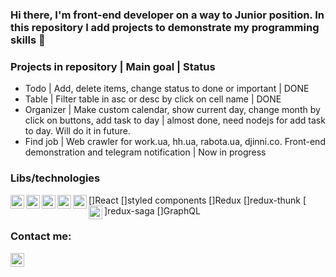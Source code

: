 ### Hi there, I'm front-end developer on a way to Junior position. In this repository I add projects to demonstrate my programming skills 👋


### Projects in repository | Main goal | Status
- Todo | Add, delete items, change status to done or important | DONE
- Table | Filter table in asc or desc by click on cell name | DONE
- Organizer | Make custom calendar, show current day, change month by click on buttons, add task to day | almost done, need nodejs for add task to day. Will do it in future.
- Find job | Web crawler for work.ua, hh.ua, rabota.ua, djinni.co. Front-end demonstration and telegram notification | Now in progress


### Libs/technologies
[<img align="left" alt="sb0na | Telegram" width="22px" src="https://cdn.jsdelivr.net/npm/simple-icons@4.14.0/icons/react.svg" />]React
[<img align="left" alt="sb0na | Styled components" width="22px" src="https://cdn.jsdelivr.net/npm/simple-icons@4.14.0/icons/styled-components.svg" />]styled components
[<img align="left" alt="sb0na | Redux" width="22px" src="https://cdn.jsdelivr.net/npm/simple-icons@4.14.0/icons/redux.svg" />]Redux
[<img align="left" alt="sb0na | Redux thunk" width="22px" src="https://cdn.jsdelivr.net/npm/simple-icons@4.14.0/icons/react.svg" />]redux-thunk
[<img align="left" alt="sb0na | Redux Saga" width="22px" src="https://cdn.jsdelivr.net/npm/simple-icons@4.14.0/icons/redux-saga.svg" />]redux-saga
[<img align="left" alt="sb0na | GraphQL" width="22px" src="https://cdn.jsdelivr.netnpm/simple-icons@4.14.0/icons/apollographql.svg" />]GraphQL


### Contact me:

[<img align="left" alt="sb0na | Telegram" width="22px" src="https://cdn.jsdelivr.net/npm/simple-icons@4.14.0/icons/telegram.svg" />][telegram]

<br />


[telegram]: @Sb0na
